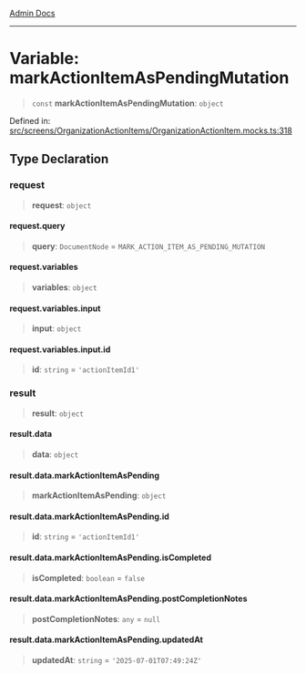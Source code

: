 [Admin Docs](/)

---

# Variable: markActionItemAsPendingMutation

> `const` **markActionItemAsPendingMutation**: `object`

Defined in: [src/screens/OrganizationActionItems/OrganizationActionItem.mocks.ts:318](https://github.com/PalisadoesFoundation/talawa-admin/blob/main/src/screens/OrganizationActionItems/OrganizationActionItem.mocks.ts#L318)

## Type Declaration

### request

> **request**: `object`

#### request.query

> **query**: `DocumentNode` = `MARK_ACTION_ITEM_AS_PENDING_MUTATION`

#### request.variables

> **variables**: `object`

#### request.variables.input

> **input**: `object`

#### request.variables.input.id

> **id**: `string` = `'actionItemId1'`

### result

> **result**: `object`

#### result.data

> **data**: `object`

#### result.data.markActionItemAsPending

> **markActionItemAsPending**: `object`

#### result.data.markActionItemAsPending.id

> **id**: `string` = `'actionItemId1'`

#### result.data.markActionItemAsPending.isCompleted

> **isCompleted**: `boolean` = `false`

#### result.data.markActionItemAsPending.postCompletionNotes

> **postCompletionNotes**: `any` = `null`

#### result.data.markActionItemAsPending.updatedAt

> **updatedAt**: `string` = `'2025-07-01T07:49:24Z'`
